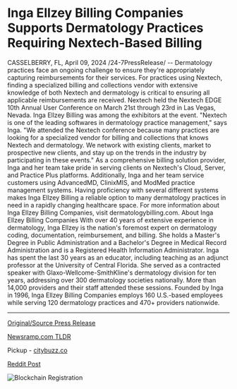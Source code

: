 # Inga Ellzey Billing Companies Supports Dermatology Practices Requiring Nextech-Based Billing

CASSELBERRY, FL, April 09, 2024 /24-7PressRelease/ -- Dermatology practices face an ongoing challenge to ensure they're appropriately capturing reimbursements for their services. For practices using Nextech, finding a specialized billing and collections vendor with extensive knowledge of both Nextech and dermatology is critical to ensuring all applicable reimbursements are received.  Nextech held the Nextech EDGE 10th Annual User Conference on March 21st through 23rd in Las Vegas, Nevada. Inga Ellzey Billing was among the exhibitors at the event. "Nextech is one of the leading softwares in dermatology practice management," says Inga. "We attended the Nextech conference because many practices are looking for a specialized vendor for billing and collections that knows Nextech and dermatology. We network with existing clients, market to prospective new clients, and stay up on the trends in the industry by participating in these events."  As a comprehensive billing solution provider, Inga and her team take pride in serving clients on Nextech's Cloud, Server, and Practice Plus platforms. Additionally, Inga and her team service customers using AdvancedMD, ClinixMIS, and ModMed practice management systems. Having proficiency with several different systems makes Inga Ellzey Billing a reliable option to many dermatology practices in need in a rapidly changing healthcare space.  For more information about Inga Ellzey Billing Companies, visit dermatologybilling.com.  About Inga Ellzey Billing Companies  With over 40 years of extensive experience in dermatology, Inga Ellzey is the nation's foremost expert on dermatology coding, documentation, reimbursement, and billing. She holds a Master's Degree in Public Administration and a Bachelor's Degree in Medical Record Administration and is a Registered Health Information Administrator.  Inga has spent the last 30 years as an educator, including teaching as an adjunct professor at the University of Central Florida. She served as a contracted speaker with Glaxo-Wellcome-SmithKline's dermatology division for ten years, addressing over 300 dermatology societies nationally. More than 14,000 providers and their staff attended these sessions.  Founded by Inga in 1996, Inga Ellzey Billing Companies employs 160 U.S.-based employees while serving 120 dermatology practices and 470+ providers nationwide. 

---

[Original/Source Press Release](https://www.24-7pressrelease.com/press-release/509837/inga-ellzey-billing-companies-supports-dermatology-practices-requiring-nextech-based-billing)
                    

[Newsramp.com TLDR](https://newsramp.com/curated-news/dermatology-billing-expert-inga-ellzey-showcases-specialized-solutions-at-nextech-conference/414926e7107775c757b5a482d792b92c) 


Pickup - [citybuzz.co](https://citybuzz.co/2024/04/09/inga-ellzey-billing-companies-specialized-billing-solutions-for-dermatology-practices)
 



[Reddit Post](https://www.reddit.com/r/Business_NewsRamp/comments/1bzm126/dermatology_billing_expert_inga_ellzey_showcases/) 



![Blockchain Registration](https://cdn.newsramp.app/24-7PressRelease/qrcode/244/9/dashTH9i.webp)